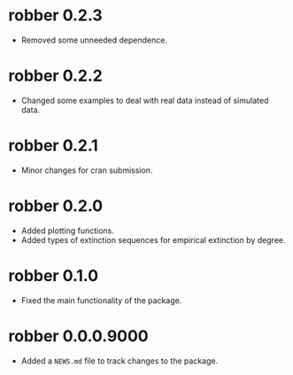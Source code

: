 # robber 0.2.3
* Removed some unneeded dependence.

# robber 0.2.2
* Changed some examples to deal with real data instead of simulated data.

# robber 0.2.1
* Minor changes for cran submission.

# robber 0.2.0

* Added plotting functions.
* Added types of extinction sequences for empirical extinction by degree.
  
# robber 0.1.0
 
* Fixed the main functionality of the package.

# robber 0.0.0.9000

* Added a `NEWS.md` file to track changes to the package.
